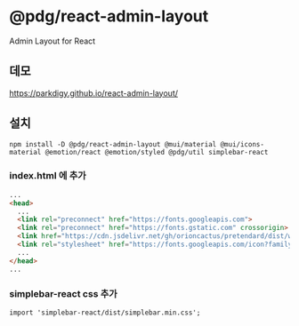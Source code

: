 # @pdg/react-admin-layout

Admin Layout for React 

## 데모
https://parkdigy.github.io/react-admin-layout/

## 설치
```shell
npm install -D @pdg/react-admin-layout @mui/material @mui/icons-material @emotion/react @emotion/styled @pdg/util simplebar-react
```

### index.html 에 추가
```html
...
<head>
  ...
  <link rel="preconnect" href="https://fonts.googleapis.com">
  <link rel="preconnect" href="https://fonts.gstatic.com" crossorigin>
  <link href="https://cdn.jsdelivr.net/gh/orioncactus/pretendard/dist/web/static/pretendard.css" rel="stylesheet">
  <link rel="stylesheet" href="https://fonts.googleapis.com/icon?family=Material+Icons" />
  ...
</head>
...
```

### simplebar-react css 추가
```
import 'simplebar-react/dist/simplebar.min.css';
```
